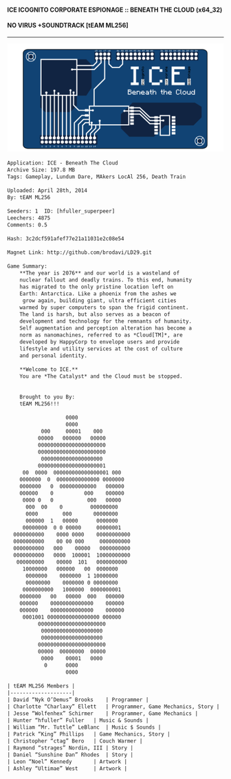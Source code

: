 #### ICE ICOGNITO CORPORATE ESPIONAGE :: BENEATH THE CLOUD (x64_32)
#### NO VIRUS +SOUNDTRACK [tEAM ML256]

---


![Alt text][logo]


	Application: ICE - Beneath The Cloud
	Archive Size: 197.8 MB
	Tags: Gameplay, Lundum Dare, MAkers LocAl 256, Death Train
	
	Uploaded: April 28th, 2014
	By: tEAM ML256
	
	Seeders: 1	ID: [hfuller_superpeer]
	Leechers: 4875
	Comments: 0.5
	
	Hash: 3c2dcf591afef77e21a11031e2c08e54

	Magnet Link: http://github.com/brodavi/LD29.git
	
	Game Summary: 
		**The year is 2076** and our world is a wasteland of
		nuclear fallout and deadly trains. To this end, humanity 
		has migrated to the only pristine location left on 
		Earth: Antarctica. Like a phoenix from the ashes we
		 grow again, building giant, ultra efficient cities 
		warmed by super computers to span the frigid continent. 
		The land is harsh, but also serves as a beacon of 
		development and technology for the remnants of humanity.
		Self augmentation and perception alteration has become a 
		norm as nanomachines, referred to as *Cloud[TM]*, are 
		developed by HappyCorp to envelope users and provide 
		lifestyle and utility services at the cost of culture 
		and personal identity.
			
		**Welcome to ICE.**
		You are *The Catalyst* and the Cloud must be stopped.
	
	
		Brought to you By:
		tEAM ML256!!!

                       0000                   
                       0000                   
               000     00001    000           
              00000   000000   00000          
              0000000000000000000000          
              0000000000000000000000          
               00000000000000000000           
              0000000000000000000001          
         00  0000  000000000000000001 000     
        0000000  0  00000000000000 0000000    
        0000000   0  000000000000   000000    
        000000    0          000    000000    
         0000 0   0           000   00000     
          000  00    0         000000000      
          0000        000       00000000      
          000000  1   00000      0000000      
         00000000  0 0 00000     00000001     
      0000000000    0000 0000    00000000000  
      0000000000    00 00 000     0000000000  
      0000000000   000    00000   0000000000  
      0000000000   0000  100001  10000000000  
       000000000    00000  101   0000000000   
         10000000   000000   00  0000000      
          0000000    0000000  1 10000000      
          00000000    0000000 0 00000000      
         0000000000   1000000  0000000001     
        0000000   00   00000  000   000000    
        000000    00000000000000    000000    
        000000    00000000000000    000000    
         0001001 00000000000000000 000000     
              0000000000000000000000          
               00000000000000000000           
               00000000000000000000           
              0000000000000000000000          
              00000  00000000  00000          
               0000    00001   0000           
                0      0000                   
                       0000                   
		
	| tEAM ML256 Members |
	|--------------------|
	| David “Nyk O’Demus” Brooks	| Programmer |
	| Charlotte “Charlaxy” Ellett 	| Programmer, Game Mechanics, Story |
	| Jesse “Wolfenhex” Schirmer 	| Programmer, Game Mechanics |
	| Hunter “hfuller” Fuller 	| Music & Sounds |
	| William “Mr. Tuttle” LeBlanc 	| Music $ Sounds |
	| Patrick “King” Phillips 	| Game Mechanics, Story |
	| Christopher “ctag” Bero 	| Couch Warmer |
	| Raymond “strages” Nordin, III	| Story |
	| Daniel “Sunshine Dan” Rhodes 	| Story |
	| Leon “Noel” Kennedy 		| Artwork |
	| Ashley “Ultimae” West 	| Artwork |


[logo]: https://github.com/brodavi/LD29/raw/master/Assets/Resources/Game_Logo_Ideas_v2.png "Game Logo"

